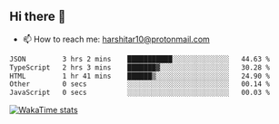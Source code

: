 ## Hi there 👋
- 📫 How to reach me: harshitar10@protonmail.com  
<!--START_SECTION:waka-->

```txt
JSON         3 hrs 2 mins    ███████████░░░░░░░░░░░░░░   44.63 %
TypeScript   2 hrs 3 mins    ███████▓░░░░░░░░░░░░░░░░░   30.28 %
HTML         1 hr 41 mins    ██████▒░░░░░░░░░░░░░░░░░░   24.90 %
Other        0 secs          ░░░░░░░░░░░░░░░░░░░░░░░░░   00.14 %
JavaScript   0 secs          ░░░░░░░░░░░░░░░░░░░░░░░░░   00.03 %
```

<!--END_SECTION:waka-->

[![WakaTime stats](https://wakatime.com/share/@2890a257-8cc3-470b-a1a9-41e38cd2d4a1/6c381503-5517-4016-be5b-89c6e2ce3888.png)](https://wakatime.com/)

<!--
**hharshitarora/hharshitarora** is a ✨ _special_ ✨ repository because its `README.md` (this file) appears on your GitHub profile.

Here are some ideas to get you started:

- 🔭 I’m currently working on ...
- 🌱 I’m currently learning ...
- 👯 I’m looking to collaborate on ...
- 🤔 I’m looking for help with ...
- 💬 Ask me about ...
- 📫 How to reach me: ...
- 😄 Pronouns: ...
- ⚡ Fun fact: ...
-->


